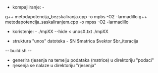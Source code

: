 - kompajliranje: -

g++ metodapotencija_bezskaliranja.cpp -o mpbs -O2 -larmadillo
g++ metodapotencija_saskaliranjem.cpp -o mpss -O2 -larmadillo

- koristenje: -
./mpXX --hide < unosX.txt
./mpXX


- struktura "unos" datoteka -
$N
$matrica<NxN>
$vektor<N>
$br_iteracija


-- build.sh --
- generira rjesenja na temelju podataka (matrice) u direktoriju "podaci"
- rjesenja se nalaze u direktoriju "rjesenja"
